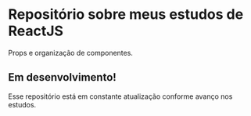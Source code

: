 # Repositório sobre meus estudos de ReactJS

Props e organização de componentes.

## Em desenvolvimento!

Esse repositório está em constante atualização conforme avanço nos estudos.
